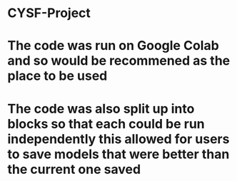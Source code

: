 # CYSF-Project
# The code was run on Google Colab and so would be recommened as the place to be used
# The code was also split up into blocks so that each could be run independently this allowed for users to save models that were better than the current one saved
